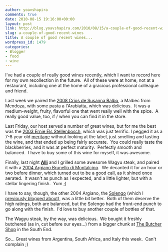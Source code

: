 ```yaml
---
author: yoavshapira
comments: true
date: 2010-08-15 19:16:00+00:00
layout: post
link: http://blog.yoavshapira.com/2010/08/15/a-couple-of-good-recent-wines/
slug: a-couple-of-good-recent-wines
title: A couple of good recent wines...
wordpress_id: 1479
categories:
- Blogger
- food
- wine
---
```


I've had a couple of really good wines recently, which I want to record here for my own recollection in the future.  All of these were at home, not at a restaurant, including one at the home of a gracious professional colleague and friend.  
  
Last week we paired the [2008 Crios de Susanna Balbo](http://www.wine.com/V6/Crios-de-Susana-Balbo-Malbec-2008/wine/98070/detail.aspx), a Malbec from Mendoza, with some pasta a l'Arabiatta, which was delicious.  It was a medium-weight, fruity, flavorful one that went really well with the spice.  A really good value, too, if / when you can find it in the store.  
  
Last Friday, our host served a number of great wines, but for me the best was the [2003 Ernie Els Stellenbosch](http://www.wineglobe.com/50288.html), which was just terrific. I pegged it as a 7-8 year old [meritage](http://en.wikipedia.org/wiki/Meritage) without looking at the label, just smelling and tasting the wine, and that ended up being fairly accurate.  You could really taste the blackberries, and it was at perfect maturity.  Perfectly smooth and balanced.  I have to buy some of this wine for myself, it was awesome.  
  
Finally, last night **[Alli](http://allisonshapira.com/)** and I grilled some awesome Wagyu steak, and paired it with a [2004 Argiano Brunello di Montalcino](http://www.wine.com/V6/Argiano-Brunello-di-Montalcino-2004/wine/98526/detail.aspx).  We decanted it for an hour or two before dinner, which turned out to be a good call, as it shined once aerated.  It wasn't as punch as I expected, and a little lighter, but with a stellar lingering finish.  Yum ;)  
  
I have to say, though, the other 2004 Argiano, the [Solengo](http://www.wine.com/V6/Argiano-Solengo-2004/wine/94170/detail.aspx) (which I [previously blogged about](http://yoavs.blogspot.com/2009/06/wine-review-2004-argiano-solengo.html)), was a little bit better.  Both of them deserve the high ratings, both are balanced, but the Solengo had the front-end punch to go along with the finish.  I'd love to buy another couple of bottles of that.  
  
The Wagyu steak, by the way, was delicious.  We bought it freshly butchered (as in, cut before our eyes...) from a bigger chunk at [The Butcher Shop](http://www.thebutchershopboston.com/) in the South End.  
  
So... Great wines from Argentina, South Africa, and Italy this week.  Can't complain ;)
